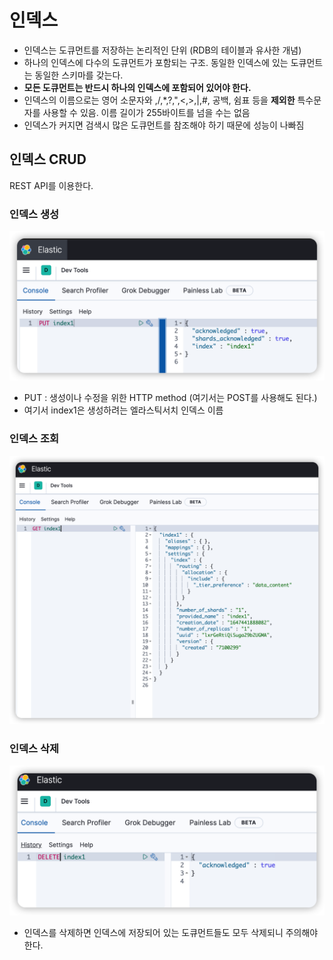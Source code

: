 # 인덱스

- 인덱스는 도큐먼트를 저장하는 논리적인 단위 (RDB의 테이블과 유사한 개념)
- 하나의 인덱스에 다수의 도큐먼트가 포함되는 구조. 동일한 인덱스에 있는 도큐먼트는 동일한 스키마를 갖는다.
- **모든 도큐먼트는 반드시 하나의 인덱스에 포함되어 있어야 한다.**
- 인덱스의 이름으로는 영어 소문자와 \,/,*,?,",<,>,|,#, 공백, 쉼표 등을 **제외한** 특수문자를 사용할 수 있음. 이름 길이가 255바이트를 넘을 수는 없음
- 인덱스가 커지면 검색시 많은 도큐먼트를 참조해야 하기 때문에 성능이 나빠짐

## 인덱스 CRUD

REST API를 이용한다.

### 인덱스 생성
![](/images/2022-03-16-23-46-00.png)

- PUT : 생성이나 수정을 위한 HTTP method (여기서는 POST를 사용해도 된다.)
- 여기서 index1은 생성하려는 엘라스틱서치 인덱스 이름

### 인덱스 조회
![](/images/2022-03-16-23-47-06.png)

### 인덱스 삭제
![](/images/2022-03-16-23-47-34.png)

- 인덱스를 삭제하면 인덱스에 저장되어 있는 도큐먼트들도 모두 삭제되니 주의해야한다.